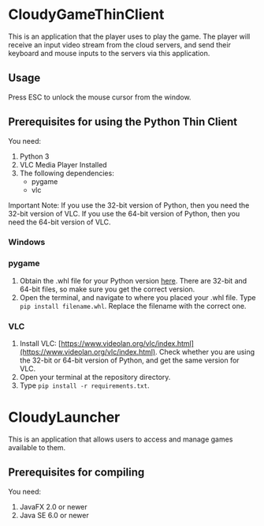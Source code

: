 # CloudyGameThinClient
This is an application that the player uses to play the game. The player will receive an input video stream from the cloud servers, and send their keyboard and mouse inputs to the servers via this application.

## Usage
Press ESC to unlock the mouse cursor from the window.

## Prerequisites for using the Python Thin Client 
You need:

1. Python 3
2. VLC Media Player Installed
3. The following dependencies:
    - pygame
    - vlc
    
Important Note: If you use the 32-bit version of Python, then you need the 32-bit version of VLC. If you use the 64-bit version of Python, then you need the 64-bit version of VLC. 

### Windows

### pygame
1. Obtain the .whl file for your Python version [here](http://www.lfd.uci.edu/~gohlke/pythonlibs/#pygame). There are 32-bit and 64-bit files, so make sure you get the correct version.
2. Open the terminal, and navigate to where you placed your .whl file. Type `pip install filename.whl`. Replace the filename with the correct one.

### VLC
1. Install VLC: [https://www.videolan.org/vlc/index.html](https://www.videolan.org/vlc/index.html). Check whether you are using the 32-bit or 64-bit version of Python, and get the same version for VLC. 
2. Open your terminal at the repository directory. 
3. Type `pip install -r requirements.txt`.


# CloudyLauncher
This is an application that allows users to access and manage games available to them.

## Prerequisites for compiling
You need:

1. JavaFX 2.0 or newer
2. Java SE 6.0 or newer 
